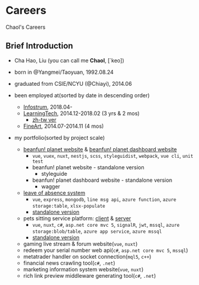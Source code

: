 # Careers
Chaol's Careers

## Brief Introduction
- Cha Hao, Liu (you can call me **Chaol**, [\`keo])
- born in @Yangmei/Taoyuan, 1992.08.24
- graduated from CSIE/NCYU (@Chiayi), 2014.06

- been employed at(sorted by date in descending order)
  - [Infostrum](/3.%20infostrum-1804), 2018.04- 
  - [LearningTech](/2.%20ltc-1412-1802), 2014.12-2018.02 (3 yrs & 2 mos)
    - [zh-tw ver](/2.%20ltc-1412-1802/README.zh-tw.md)
  - [FineArt](/1.%20fineart-1407-1411), 2014.07-2014.11 (4 mos)
  
- my portfolio(sorted by project scale)
  - [beanfun! planet website](https://github.com/ChaoLiou/news_frontend_page) & [beanfun! planet dashboard website](https://github.com/ChaoLiou/news_backstage)
    - `vue`, `vuex`, `nuxt`, `nestjs`, `scss`, `styleguidist`, `webpack`, `vue cli`, `unit test`
    - beanfun! planet website - standalone version
      - styleguide
    - beanfun! planet dashboard website - standalone version
      - wagger
  - [leave of absence system](https://github.com/ChaoLiou/LOASystem)
    - `vue`, `express`, `mongodb`, `line msg api`, `azure function`, `azure storage:table`, `xlsx-populate`
    - [standalone version](https://chaolloasystem.z7.web.core.windows.net)
  - pets sitting service platform: [client](https://github.com/ChaoLiou/Pettogether) & [server](https://github.com/ChaoLiou/PettogetherServer)
    - `vue`, `nuxt`, `c#`, `asp.net core mvc 5`, `signalR`, `jwt`, `mssql`, `azure storage:blob/table`, `azure app service`, `azure mssql`
    - [standalone version](https://chaolpettogether.z7.web.core.windows.net)
  - gaming live stream & forum website(`vue`, `nuxt`)
  - redeem your serial number web api(`c#`, `asp.net core mvc 5`, `mssql`)
  - metatrader handler on socket connection(`mql5`, `c++`)
  - financial news crawling tool(`c#`, `.net`)
  - marketing information system website(`vue`, `nuxt`)
  - rich link preview middleware generating tool(`c#`, `.net`)
